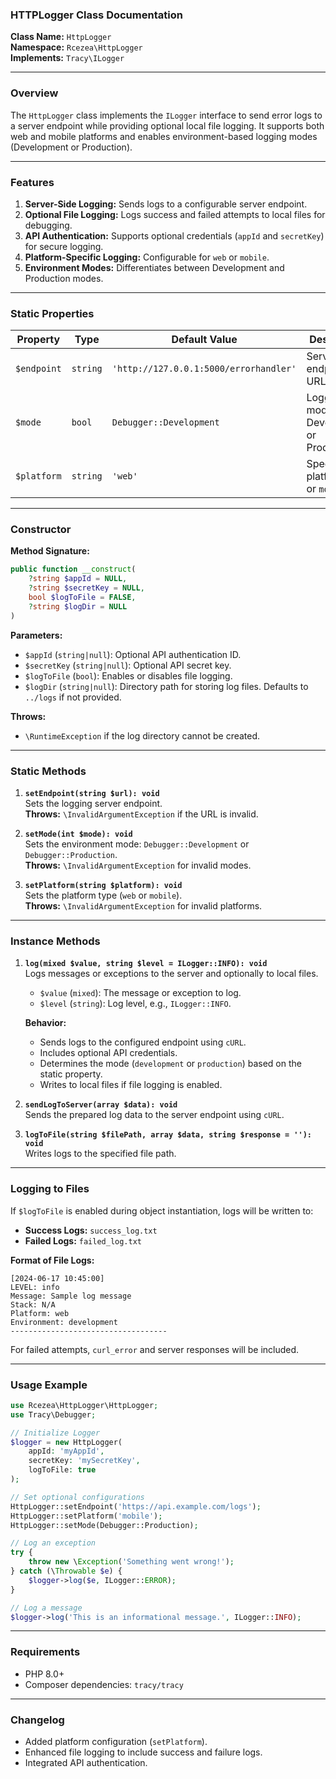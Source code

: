 
### **HTTPLogger Class Documentation**

**Class Name:** `HttpLogger`  
**Namespace:** `Rcezea\HttpLogger`  
**Implements:** `Tracy\ILogger`

---

### **Overview**
The `HttpLogger` class implements the `ILogger` interface to send error logs to a server endpoint while providing optional local file logging. It supports both web and mobile platforms and enables environment-based logging modes (Development or Production).

---

### **Features**
1. **Server-Side Logging:** Sends logs to a configurable server endpoint.
2. **Optional File Logging:** Logs success and failed attempts to local files for debugging.
3. **API Authentication:** Supports optional credentials (`appId` and `secretKey`) for secure logging.
4. **Platform-Specific Logging:** Configurable for `web` or `mobile`.
5. **Environment Modes:** Differentiates between Development and Production modes.

---

### **Static Properties**

| Property    | Type     | Default Value                          | Description                              |
|-------------|----------|----------------------------------------|------------------------------------------|
| `$endpoint` | `string` | `'http://127.0.0.1:5000/errorhandler'` | Server endpoint URL for logs.            |
| `$mode`     | `bool`   | `Debugger::Development`                | Logging mode: Development or Production. |
| `$platform` | `string` | `'web'`                                | Specifies platform: `web` or `mobile`.   |

---

### **Constructor**

**Method Signature:**
```php
public function __construct(
    ?string $appId = NULL,
    ?string $secretKey = NULL,
    bool $logToFile = FALSE,
    ?string $logDir = NULL
)
```

**Parameters:**
- `$appId` (`string|null`): Optional API authentication ID.
- `$secretKey` (`string|null`): Optional API secret key.
- `$logToFile` (`bool`): Enables or disables file logging.
- `$logDir` (`string|null`): Directory path for storing log files. Defaults to `../logs` if not provided.

**Throws:**
- `\RuntimeException` if the log directory cannot be created.

---

### **Static Methods**

1. **`setEndpoint(string $url): void`**  
   Sets the logging server endpoint.  
   **Throws:** `\InvalidArgumentException` if the URL is invalid.

2. **`setMode(int $mode): void`**  
   Sets the environment mode: `Debugger::Development` or `Debugger::Production`.  
   **Throws:** `\InvalidArgumentException` for invalid modes.

3. **`setPlatform(string $platform): void`**  
   Sets the platform type (`web` or `mobile`).  
   **Throws:** `\InvalidArgumentException` for invalid platforms.

---

### **Instance Methods**

1. **`log(mixed $value, string $level = ILogger::INFO): void`**  
   Logs messages or exceptions to the server and optionally to local files.
    - `$value` (`mixed`): The message or exception to log.
    - `$level` (`string`): Log level, e.g., `ILogger::INFO`.

   **Behavior:**
    - Sends logs to the configured endpoint using `cURL`.
    - Includes optional API credentials.
    - Determines the mode (`development` or `production`) based on the static property.
    - Writes to local files if file logging is enabled.

2. **`sendLogToServer(array $data): void`**  
   Sends the prepared log data to the server endpoint using `cURL`.

3. **`logToFile(string $filePath, array $data, string $response = ''): void`**  
   Writes logs to the specified file path.

---

### **Logging to Files**

If `$logToFile` is enabled during object instantiation, logs will be written to:
- **Success Logs:** `success_log.txt`
- **Failed Logs:** `failed_log.txt`

**Format of File Logs:**
```
[2024-06-17 10:45:00] 
LEVEL: info
Message: Sample log message
Stack: N/A
Platform: web
Environment: development
-----------------------------------
```

For failed attempts, `curl_error` and server responses will be included.

---

### **Usage Example**

```php
use Rcezea\HttpLogger\HttpLogger;
use Tracy\Debugger;

// Initialize Logger
$logger = new HttpLogger(
    appId: 'myAppId',
    secretKey: 'mySecretKey',
    logToFile: true
);

// Set optional configurations
HttpLogger::setEndpoint('https://api.example.com/logs');
HttpLogger::setPlatform('mobile');
HttpLogger::setMode(Debugger::Production);

// Log an exception
try {
    throw new \Exception('Something went wrong!');
} catch (\Throwable $e) {
    $logger->log($e, ILogger::ERROR);
}

// Log a message
$logger->log('This is an informational message.', ILogger::INFO);
```

---

### **Requirements**
- PHP 8.0+
- Composer dependencies: `tracy/tracy`

---

### **Changelog**
- Added platform configuration (`setPlatform`).
- Enhanced file logging to include success and failure logs.
- Integrated API authentication.

